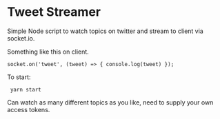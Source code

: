# Tweet Streamer

Simple Node script to watch topics on twitter and stream to client via socket.io.

Something like this on client.

`socket.on('tweet', (tweet) => {
  console.log(tweet)
});`

To start:

` yarn start`

Can watch as many different topics as you like, need to supply your own access tokens.